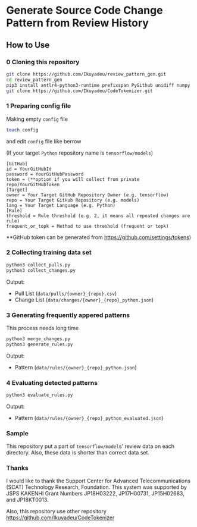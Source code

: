 # Generate Source Code Change Pattern from Review History

## How to Use

### 0 Cloning this repository

```sh
git clone https://github.com/Ikuyadeu/review_pattern_gen.git
cd review_pattern_gen
pip3 install antlr4-python3-runtime prefixspan PyGithub unidiff numpy
git clone https://github.com/Ikuyadeu/CodeTokenizer.git
```

### 1 Preparing config file

Making empty `config` file

```sh
touch config
```

and edit `config` file like berrow

(If your target `Python` repository name is `tensorflow/models`)
```properties
[GitHub]
id = YourGitHubId
password = YourGitHubPassword
token = (**option if you will collect from private repo)YourGitHubToken
[Target]
owner = Your Target GitHub Repository Owner (e.g. tensorflow)
repo = Your Target GitHub Repository (e.g. models)
lang = Your Target Language (e.g. Python)
[Rule]
threshold = Rule threshold (e.g. 2, it means all repeated changes are rule)
frequent_or_topk = Method to use threshold (frequent or topk)
```
**GitHub token can be generated from https://github.com/settings/tokens)

### 2 Collecting training data set


```sh
python3 collect_pulls.py
python3 collect_changes.py
```

Output:
* Pull List (`data/pulls/{owner}_{repo}.csv`)
* Change List (`data/changes/{owner}_{repo}_python.json`)

### 3 Generating frequently appered patterns

This process needs long time

```sh
python3 merge_changes.py
python3 generate_rules.py
```

Output:
* Pattern (`data/rules/{owner}_{repo}_python.json`)

### 4 Evaluating detected patterns

```sh
python3 evaluate_rules.py
```

Output:
* Pattern (`data/rules/{owner}_{repo}_python_evaluated.json`)

### Sample

This repository put a part of `tensorflow/model`s' review data on each directory.
Also, these data is shorter than correct data set.

### Thanks

I would like to thank the Support Center for Advanced Telecommunications (SCAT) Technology Research, Foundation. This system was supported by JSPS KAKENHI Grant Numbers JP18H03222, JP17H00731, JP15H02683, and JP18KT0013.

Also, this repository use other repository
https://github.com/Ikuyadeu/CodeTokenizer

